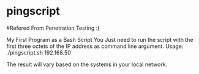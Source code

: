 
# pingscript
#Refered From Penetration Testing :) 

My First Program as a Bash Script 
You Just need to run the script with the first three octets of the IP address as command line argument.
Usage: ./pingscript.sh 192.168.50

The result will vary based on the systems in your local network.
